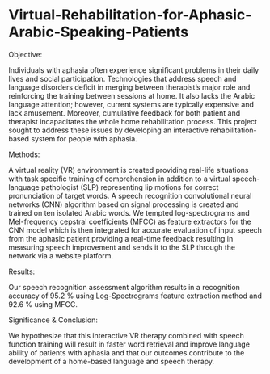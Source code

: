 # Virtual-Rehabilitation-for-Aphasic-Arabic-Speaking-Patients

Objective:

Individuals with aphasia often experience significant problems in their daily lives and social participation. 
Technologies that address speech and language disorders deficit in merging between therapist’s major role and reinforcing the training between sessions at home. 
It also lacks the Arabic language attention; however, current systems are typically expensive and lack amusement. 
Moreover, cumulative feedback for both patient and therapist incapacitates the whole home rehabilitation process. 
This project sought to address these issues by developing an interactive rehabilitation-based system for people with aphasia. 


Methods:

A virtual reality (VR) environment is created providing real-life situations with task specific training of comprehension 
in addition to a virtual speech-language pathologist (SLP) representing lip motions for correct pronunciation of target words. 
A speech recognition convolutional neural networks (CNN) algorithm based on signal processing is created and trained on ten isolated Arabic words. 
We tempted log-spectrograms and Mel-frequency cepstral coefficients (MFCC) as feature extractors for the CNN model 
which is then integrated for accurate evaluation of input speech from the aphasic patient providing a real-time feedback 
resulting in measuring speech improvement and sends it to the SLP through the network via a website platform. 


Results:

Our speech recognition assessment algorithm results in a recognition accuracy of 95.2 % using Log-Spectrograms feature extraction method 
and 92.6 % using MFCC. 


Significance & Conclusion:

We hypothesize that this interactive VR therapy combined with speech function training will result in faster word retrieval 
and improve language ability of patients with aphasia and that our outcomes contribute to the development of a home-based language and speech therapy.
